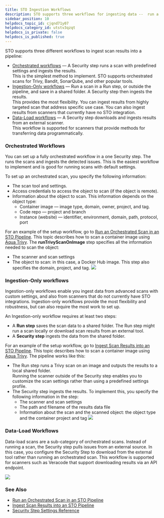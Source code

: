 ```yaml
---
title: STO Ingestion Workflows
description: STO supports three workflows for ingesting data --  run a local scan (orchestrated), ingest results from a shared folder (ingestion-only), and download results from an external scanner (data-load).
sidebar_position: 10
helpdocs_topic_id: cjqnd71y07
helpdocs_category_id: utstv3qzqt
helpdocs_is_private: false
helpdocs_is_published: true
---
```


STO supports three different workflows to ingest scan results into a pipeline:

* [Orchestrated workflows](#orchestrated_workflows) — A Security step runs a scan with predefined settings and ingests the results.  
This is the simplest method to implement. STO supports orchestrated scans for Trivy, Bandit, SonarQube, and other popular tools.
* [Ingestion-Only workflows](#ingestion-only-workflows) — Run a scan in a Run step, or outside the pipeline, and save in a shared folder. A Security step then ingests the results.  
This provides the most flexibility. You can ingest results from highly targeted scan that address specific use case. You can also ingest results from scanners that currently have no STO integration.
* [Data-Load workflows](#data-load-workflows) — A Security step downloads and ingests results from an external scanner.  
This workflow is supported for scanners that provide methods for transferring data programmatically.

### Orchestrated Workflows

You can set up a fully orchestrated workflow in a one Security step. The runs the scans and ingests the detected issues. This is the easiest workflow to implement and is good for running scans with default settings.

To set up an orchestrated scan, you specify the following information:

* The scan tool and settings.
* Access credentials to access the object to scan (if the object is remote).
* Information about the object to scan. This information depends on the object type:
	+ Container image — image type, domain, owner, project, and tag.
	+ Code repo — project and branch
	+ Instance (website) — identifier, environment, domain, path, protocol, port

For an example of the setup workflow, go to [Run an Orchestrated Scan in an STO Pipeline](run-an-orchestrated-scan-in-sto.md). This topic describes how to scan a container image using [Aqua Trivy](../sto-techref-category/aqua-trivy-scanner-reference.md). The **runTrivyScanOnImage** step specifies all the information needed to scan the object:

* The scanner and scan settings
* The object to scan: in this case, a Docker Hub image. This step also specifies the domain, project, and tag.
  ![](./static/sto-workflows-overview-02.png)

### Ingestion-Only workflows

Ingestion-only workflows enable you ingest data from advanced scans with custom settings, and also from scanners that do not currently have STO integrations. Ingestion-only workflows provide the most flexibility and robustness, but can also require the most work to set up.

An Ingestion-only workflow requires at least two steps:

* A **Run step** saves the scan data to a shared folder. The Run step might run a scan locally or download scan results from an external tool.
* A **Security step** ingests the data from the shared folder.

For an example of the setup workflow, go to [Ingest Scan Results into an STO Pipeline](/docs/security-testing-orchestration/use-sto/ingest-scan-results-into-an-sto-pipeline.md). This topic describes how to scan a container image using [Aqua Trivy](../sto-techref-category/aqua-trivy-scanner-reference.md). The pipeline works like this:

* The Run step runs a Trivy scan on an image and outputs the results to a local shared folder.  
Running the scanner outside of the Security step enables you to customize the scan settings rather than using a predefined settings profile.
* The Security step ingests the results. To implement this, you specify the following information in the step:
	+ The scanner and scan settings
	+ The path and filename of the results data file
	+ Information about the scan and the scanned object: the object type and the container project and tag
	  ![](./static/sto-workflows-overview-03.png)

### Data-Load Workflows

Data-load scans are a sub-category of orchestrated scans. Instead of running a scan, the Security step pulls issues from an external source. In this case, you configure the Security Step to download from the external tool rather than running an orchestrated scan. This workflow is supported for scanners such as Veracode that support downloading results via an API endpoint.

![](./static/sto-workflows-overview-04.png)

### See Also

* [Run an Orchestrated Scan in an STO Pipeline](run-an-orchestrated-scan-in-sto.md)
* [Ingest Scan Results into an STO Pipeline](ingest-scan-results-into-an-sto-pipeline.md)
* [Security Step Settings Reference](../sto-techref-category/security-step-settings-reference.md)


